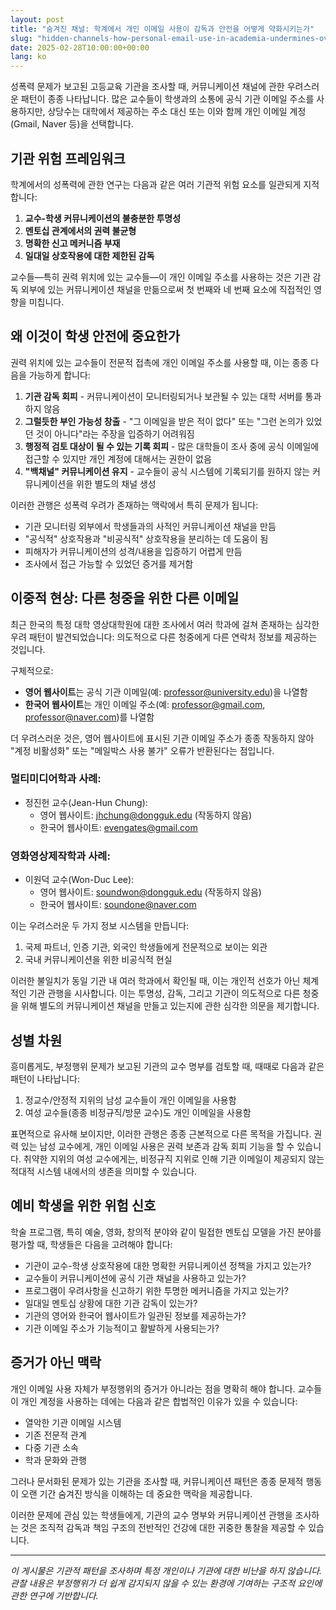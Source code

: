 ```yaml
---
layout: post
title: "숨겨진 채널: 학계에서 개인 이메일 사용이 감독과 안전을 어떻게 약화시키는가"
slug: "hidden-channels-how-personal-email-use-in-academia-undermines-oversight-and-safety-ko"
date: 2025-02-28T10:00:00+00:00
lang: ko
---
```


성폭력 문제가 보고된 고등교육 기관을 조사할 때, 커뮤니케이션 채널에 관한 우려스러운 패턴이 종종 나타납니다. 많은 교수들이 학생과의 소통에 공식 기관 이메일 주소를 사용하지만, 상당수는 대학에서 제공하는 주소 대신 또는 이와 함께 개인 이메일 계정(Gmail, Naver 등)을 선택합니다.

## 기관 위험 프레임워크

학계에서의 성폭력에 관한 연구는 다음과 같은 여러 기관적 위험 요소를 일관되게 지적합니다:

1. **교수-학생 커뮤니케이션의 불충분한 투명성**
2. **멘토십 관계에서의 권력 불균형**
3. **명확한 신고 메커니즘 부재**
4. **일대일 상호작용에 대한 제한된 감독**

교수들—특히 권력 위치에 있는 교수들—이 개인 이메일 주소를 사용하는 것은 기관 감독 외부에 있는 커뮤니케이션 채널을 만듦으로써 첫 번째와 네 번째 요소에 직접적인 영향을 미칩니다.

## 왜 이것이 학생 안전에 중요한가

권력 위치에 있는 교수들이 전문적 접촉에 개인 이메일 주소를 사용할 때, 이는 종종 다음을 가능하게 합니다:

1. **기관 감독 회피** - 커뮤니케이션이 모니터링되거나 보관될 수 있는 대학 서버를 통과하지 않음
2. **그럴듯한 부인 가능성 창출** - "그 이메일을 받은 적이 없다" 또는 "그런 논의가 있었던 것이 아니다"라는 주장을 입증하기 어려워짐
3. **행정적 검토 대상이 될 수 있는 기록 회피** - 많은 대학들이 조사 중에 공식 이메일에 접근할 수 있지만 개인 계정에 대해서는 권한이 없음
4. **"백채널" 커뮤니케이션 유지** - 교수들이 공식 시스템에 기록되기를 원하지 않는 커뮤니케이션을 위한 별도의 채널 생성

이러한 관행은 성폭력 우려가 존재하는 맥락에서 특히 문제가 됩니다:

- 기관 모니터링 외부에서 학생들과의 사적인 커뮤니케이션 채널을 만듬
- "공식적" 상호작용과 "비공식적" 상호작용을 분리하는 데 도움이 됨
- 피해자가 커뮤니케이션의 성격/내용을 입증하기 어렵게 만듬
- 조사에서 접근 가능할 수 있었던 증거를 제거함

## 이중적 현상: 다른 청중을 위한 다른 이메일

최근 한국의 특정 대학 영상대학원에 대한 조사에서 여러 학과에 걸쳐 존재하는 심각한 우려 패턴이 발견되었습니다: 의도적으로 다른 청중에게 다른 연락처 정보를 제공하는 것입니다.

구체적으로:

- **영어 웹사이트**는 공식 기관 이메일(예: professor@university.edu)을 나열함
- **한국어 웹사이트**는 개인 이메일 주소(예: professor@gmail.com, professor@naver.com)를 나열함

더 우려스러운 것은, 영어 웹사이트에 표시된 기관 이메일 주소가 종종 작동하지 않아 "계정 비활성화" 또는 "메일박스 사용 불가" 오류가 반환된다는 점입니다.

### 멀티미디어학과 사례:

- 정진헌 교수(Jean-Hun Chung):
  - 영어 웹사이트: jhchung@dongguk.edu (작동하지 않음)
  - 한국어 웹사이트: evengates@gmail.com

### 영화영상제작학과 사례:

- 이원덕 교수(Won-Duc Lee):
  - 영어 웹사이트: soundwon@dongguk.edu (작동하지 않음)
  - 한국어 웹사이트: soundone@naver.com

이는 우려스러운 두 가지 정보 시스템을 만듭니다:
1. 국제 파트너, 인증 기관, 외국인 학생들에게 전문적으로 보이는 외관
2. 국내 커뮤니케이션을 위한 비공식적 현실

이러한 불일치가 동일 기관 내 여러 학과에서 확인될 때, 이는 개인적 선호가 아닌 체계적인 기관 관행을 시사합니다. 이는 투명성, 감독, 그리고 기관이 의도적으로 다른 청중을 위해 별도의 커뮤니케이션 채널을 만들고 있는지에 관한 심각한 의문을 제기합니다.

## 성별 차원

흥미롭게도, 부정행위 문제가 보고된 기관의 교수 명부를 검토할 때, 때때로 다음과 같은 패턴이 나타납니다:

1. 정교수/안정적 지위의 남성 교수들이 개인 이메일을 사용함
2. 여성 교수들(종종 비정규직/방문 교수)도 개인 이메일을 사용함

표면적으로 유사해 보이지만, 이러한 관행은 종종 근본적으로 다른 목적을 가집니다. 권력 있는 남성 교수에게, 개인 이메일 사용은 권력 보존과 감독 회피 기능을 할 수 있습니다. 취약한 지위의 여성 교수에게는, 비정규직 지위로 인해 기관 이메일이 제공되지 않는 적대적 시스템 내에서의 생존을 의미할 수 있습니다.

## 예비 학생을 위한 위험 신호

학술 프로그램, 특히 예술, 영화, 창의적 분야와 같이 밀접한 멘토십 모델을 가진 분야를 평가할 때, 학생들은 다음을 고려해야 합니다:

- 기관이 교수-학생 상호작용에 대한 명확한 커뮤니케이션 정책을 가지고 있는가?
- 교수들이 커뮤니케이션에 공식 기관 채널을 사용하고 있는가?
- 프로그램이 우려사항을 신고하기 위한 투명한 메커니즘을 가지고 있는가?
- 일대일 멘토십 상황에 대한 기관 감독이 있는가?
- 기관의 영어와 한국어 웹사이트가 일관된 정보를 제공하는가?
- 기관 이메일 주소가 기능적이고 활발하게 사용되는가?

## 증거가 아닌 맥락

개인 이메일 사용 자체가 부정행위의 증거가 아니라는 점을 명확히 해야 합니다. 교수들이 개인 계정을 사용하는 데에는 다음과 같은 합법적인 이유가 있을 수 있습니다:
- 열악한 기관 이메일 시스템
- 기존 전문적 관계
- 다중 기관 소속
- 학과 문화와 관행

그러나 문서화된 문제가 있는 기관을 조사할 때, 커뮤니케이션 패턴은 종종 문제적 행동이 오랜 기간 숨겨진 방식을 이해하는 데 중요한 맥락을 제공합니다.

이러한 문제에 관심 있는 학생들에게, 기관의 교수 명부와 커뮤니케이션 관행을 조사하는 것은 조직적 감독과 책임 구조의 전반적인 건강에 대한 귀중한 통찰을 제공할 수 있습니다.

---

*이 게시물은 기관적 패턴을 조사하며 특정 개인이나 기관에 대한 비난을 하지 않습니다. 관찰 내용은 부정행위가 더 쉽게 감지되지 않을 수 있는 환경에 기여하는 구조적 요인에 관한 연구에 기반합니다.*
